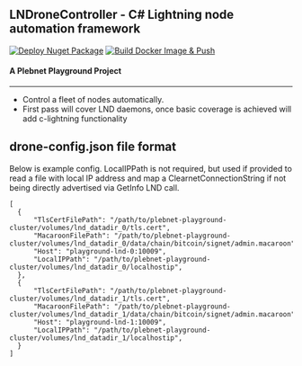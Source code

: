 ﻿## LNDroneController - C# Lightning node automation framework
[![Deploy Nuget Package](https://github.com/PLEBNET-PLAYGROUND/LNDroneController/actions/workflows/nuget-package-deploy.yml/badge.svg)](https://github.com/PLEBNET-PLAYGROUND/LNDroneController/actions/workflows/nuget-package-deploy.yml)
[![Build Docker Image & Push](https://github.com/PLEBNET-PLAYGROUND/LNDroneController/actions/workflows/docker-build.yml/badge.svg)](https://github.com/PLEBNET-PLAYGROUND/LNDroneController/actions/workflows/docker-build.yml)
#### A Plebnet Playground Project
---
- Control a fleet of nodes automatically. 
- First pass will cover LND daemons, once basic coverage is achieved will add c-lightning functionality
  

## drone-config.json file format
Below is example config. LocalIPPath is not required, but used if provided to read a file with local IP address and map a ClearnetConnectionString if not being directly advertised via GetInfo LND call. 
  ```
[
    {
        "TlsCertFilePath": "/path/to/plebnet-playground-cluster/volumes/lnd_datadir_0/tls.cert",
        "MacaroonFilePath": "/path/to/plebnet-playground-cluster/volumes/lnd_datadir_0/data/chain/bitcoin/signet/admin.macaroon",
        "Host": "playground-lnd-0:10009",
        "LocalIPPath": "/path/to/plebnet-playground-cluster/volumes/lnd_datadir_0/localhostip",
    },
    {
        "TlsCertFilePath": "/path/to/plebnet-playground-cluster/volumes/lnd_datadir_1/tls.cert",
        "MacaroonFilePath": "/path/to/plebnet-playground-cluster/volumes/lnd_datadir_1/data/chain/bitcoin/signet/admin.macaroon",
        "Host": "playground-lnd-1:10009",
        "LocalIPPath": "/path/to/plebnet-playground-cluster/volumes/lnd_datadir_1/localhostip",
    }
]
  ```